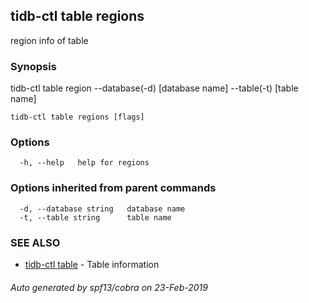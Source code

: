 ## tidb-ctl table regions

region info of table

### Synopsis


tidb-ctl table region --database(-d) [database name] --table(-t) [table name]

```
tidb-ctl table regions [flags]
```

### Options

```
  -h, --help   help for regions
```

### Options inherited from parent commands

```
  -d, --database string   database name
  -t, --table string      table name
```

### SEE ALSO
* [tidb-ctl table](tidb-ctl_table.md)	 - Table information

###### Auto generated by spf13/cobra on 23-Feb-2019
